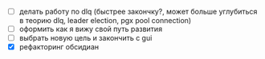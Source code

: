 - [ ] делать работу по dlq (быстрее закончку?, может больше углубиться в теорию dlq, leader election, pgx pool connection)
- [ ] оформить как я вижу свой путь развития
- [ ] выбрать новую цель и закончить с gui
- [x] рефакторинг обсидиан